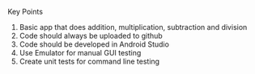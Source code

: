 Key Points

1) Basic app that does addition, multiplication, subtraction and division
2) Code should always be uploaded to github
3) Code should be developed in Android Studio
4) Use Emulator for manual GUI testing
5) Create unit tests for command line testing 
